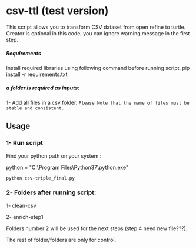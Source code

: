 # csv-ttl (test version)

This script allows you to transform CSV dataset from open refine to turtle.
Creator is optional in this code, you can ignore warning message in the first step.

##### Requirements

Install required libraries using following command before running script. pip install -r requirements.txt

##### a folder is required as inputs:
1- Add all files in a csv folder.
`Please Note that the name of files must be stable and consistent.`

## Usage

### 1- Run script

Find your python path on your system :

python = "C:\Program Files\Python37\python.exe"

`python csv-triple_final.py`

### 2- Folders after running script:

1- clean-csv

2- enrich-step1

Folders number 2 will be used for the next steps (step 4 need new file???).

The rest of folder/folders are only for control.